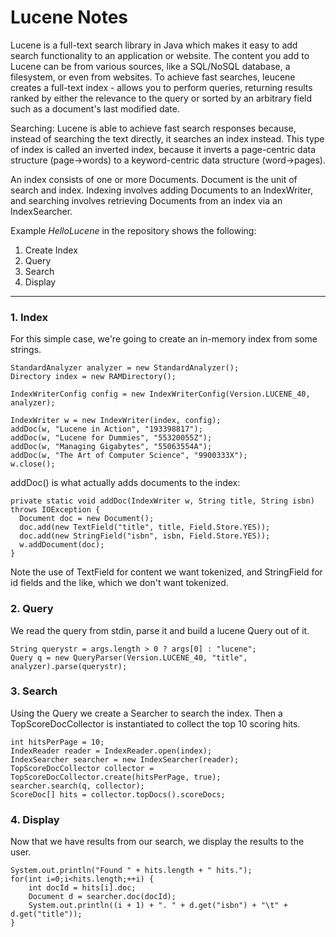 # Lucene Notes  

Lucene is a full-text search library in Java which makes it easy to add search functionality to an application or website.
The content you add to Lucene can be from various sources, like a SQL/NoSQL database, a filesystem, or even from websites.
To achieve fast searches, leucene creates a full-text index - allows you to perform queries, returning results ranked by either the relevance to the query or sorted by an arbitrary field such as a document's last modified date.  

Searching: Lucene is able to achieve fast search responses because, instead of searching the text directly, it searches an index instead.
This type of index is called an inverted index, because it inverts a page-centric data structure (page->words) to a keyword-centric data structure (word->pages).

An index consists of one or more Documents.  Document is the unit of search and index.
Indexing involves adding Documents to an IndexWriter, and searching involves retrieving Documents from an index via an IndexSearcher.


Example _HelloLucene_ in the repository shows the following: 

1. Create Index 
2. Query 
3. Search 
4. Display 

*** 

### 1. Index

For this simple case, we're going to create an in-memory index from some strings.

	StandardAnalyzer analyzer = new StandardAnalyzer();
	Directory index = new RAMDirectory();

	IndexWriterConfig config = new IndexWriterConfig(Version.LUCENE_40, analyzer);

	IndexWriter w = new IndexWriter(index, config);
	addDoc(w, "Lucene in Action", "193398817");
	addDoc(w, "Lucene for Dummies", "55320055Z");
	addDoc(w, "Managing Gigabytes", "55063554A");
	addDoc(w, "The Art of Computer Science", "9900333X");
	w.close();

addDoc() is what actually adds documents to the index:

	private static void addDoc(IndexWriter w, String title, String isbn) throws IOException {
	  Document doc = new Document();
	  doc.add(new TextField("title", title, Field.Store.YES));
	  doc.add(new StringField("isbn", isbn, Field.Store.YES));
	  w.addDocument(doc);
	}

Note the use of TextField for content we want tokenized, and StringField for id fields and the like, which we don't want tokenized.

### 2. Query
We read the query from stdin, parse it and build a lucene Query out of it.

	String querystr = args.length > 0 ? args[0] : "lucene";
	Query q = new QueryParser(Version.LUCENE_40, "title", analyzer).parse(querystr);
 
### 3. Search
Using the Query we create a Searcher to search the index. Then a TopScoreDocCollector is instantiated to collect the top 10 scoring hits.

	int hitsPerPage = 10;
	IndexReader reader = IndexReader.open(index);
	IndexSearcher searcher = new IndexSearcher(reader);
	TopScoreDocCollector collector = TopScoreDocCollector.create(hitsPerPage, true);
	searcher.search(q, collector);
	ScoreDoc[] hits = collector.topDocs().scoreDocs;
 
### 4. Display
Now that we have results from our search, we display the results to the user.

	System.out.println("Found " + hits.length + " hits.");
	for(int i=0;i<hits.length;++i) {
	    int docId = hits[i].doc;
	    Document d = searcher.doc(docId);
	    System.out.println((i + 1) + ". " + d.get("isbn") + "\t" + d.get("title"));
	}
 


